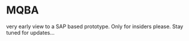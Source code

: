 # MQBA

very early view to a SAP based prototype. Only for insiders please. Stay tuned for updates...
